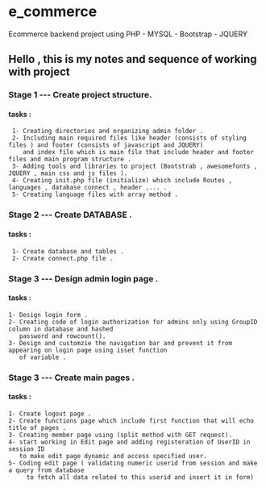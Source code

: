 # e_commerce

Ecommerce backend project using PHP - MYSQL - Bootstrap - JQUERY

## Hello , this is my notes and sequence of working with project

### Stage 1 --- Create project structure.

#### tasks :

     1- Creating directories and organizing admin folder .
     2- Including main required files like header (consists of styling files ) and footer (consists of javascript and JQUERY)
        and index file which is main file that include header and footer files and main program structure .
     3- Adding tools and libraries to project (Bootstrab , awesomefonts , JQUERY , main css and js files ).
     4- Creating init.php file (initialize) which include Routes , languages , database connect , header ,... .
     5- Creating language files with array method .


### Stage 2 --- Create DATABASE .

#### tasks :

     1- Create database and tables .
     2- Create connect.php file .


### Stage 3 --- Design admin login page .

#### tasks :

    1- Design login form .
    2- Creating code of login authorization for admins only using GroupID column in database and hashed
       password and rowcount().
    3- Design and customzie the navigation bar and prevent it from appearing on login page using isset function
       of variable .

### Stage 3 --- Create main pages .

#### tasks :

    1- Create logout page .
    2- Create functions page which include first function that will echo title of pages .
    3- Creating member page using (split method with GET request).
    4- start working in Edit page and adding registeration of UserID in session ID
       to make edit page dynamic and access specified user.
    5- Coding edit page ( validating numeric userid from session and make a query from database
         to fetch all data related to this userid and insert it in form)
